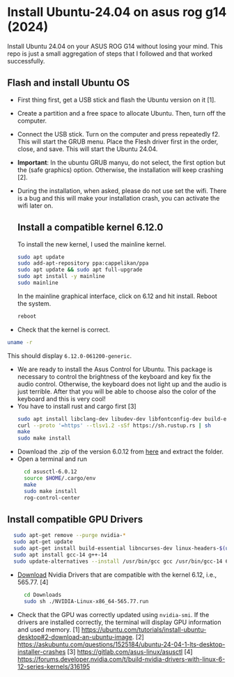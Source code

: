 # Install Ubuntu-24.04 on asus rog g14 (2024) 
Install Ubuntu 24.04 on your ASUS ROG G14 without losing your mind. 
This repo is just a small aggregation of steps that I followed and that worked successfully. 

## Flash and install Ubuntu OS
- First thing first, get a USB stick and flash the Ubuntu version on it [1].
- Create a partition and a free space to allocate Ubuntu. Then, turn off the computer. 
- Connect the USB stick. Turn on the computer and press repeatedly f2. This will start the GRUB menu. Place the Flesh driver first in the order, close, and save. This will start the Ubuntu 24.04.
- **Important**: In the ubuntu GRUB manyu, do not select, the first option but the (safe graphics) option. Otherwise, the installation will keep crashing [2].
- During the installation, when asked, please do not use set the wifi. There is a bug and this will make your installation crash, you can activate the wifi later on.

  ## Install a compatible kernel 6.12.0

  To install the new kernel, I used the mainline kernel.

  ```bash
  sudo apt update
  sudo add-apt-repository ppa:cappelikan/ppa
  sudo apt update && sudo apt full-upgrade
  sudo apt install -y mainline
  sudo mainline
  ```
  In the mainline graphical interface, click on 6.12 and hit install. Reboot the system. 

  ```bash
  reboot
  ```

- Check that the kernel is correct.
 ```bash
uname -r 
```
This should display ``` 6.12.0-061200-generic ```. 

- We are ready to install the Asus Control for Ubuntu. This package is necessary to control the brightness of the keyboard and key fix the audio control. Otherwise, the keyboard does not light up and the audio is just terrible. After that you will be able to choose also the color of the keyboard and this is very cool!
- You have to install rust and cargo first [3]
  ```bash
  sudo apt install libclang-dev libudev-dev libfontconfig-dev build-essential cmake libxkbcommon-dev
  curl --proto '=https' --tlsv1.2 -sSf https://sh.rustup.rs | sh
  make
  sudo make install
  ```
- Download the .zip of the version 6.0.12 from [here](https://gitlab.com/asus-linux/asusctl/-/releases) and extract the folder.
- Open a terminal and run
  ```bash
    cd asusctl-6.0.12
    source $HOME/.cargo/env
    make
    sudo make install
    rog-control-center
  ```
## Install compatible GPU Drivers
```bash
  sudo apt-get remove --purge nvidia-*
  sudo apt-get update
  sudo apt-get install build-essential libncurses-dev linux-headers-$(uname -r)
  sudo apt install gcc-14 g++-14
  sudo update-alternatives --install /usr/bin/gcc gcc /usr/bin/gcc-14 60 --slave /usr/bin/g++ g++ /usr/bin/g++-14
```

- [Download](https://us.download.nvidia.com/XFree86/Linux-x86_64/565.77/NVIDIA-Linux-x86_64-565.77.run
) Nvidia Drivers that are compatible with the kernel 6.12, i.e., 565.77. [4]

  ``` bash  sudo sh ./NVIDIA-Linux-x86_64-565.77.run
    cd Downloads
    sudo sh ./NVIDIA-Linux-x86_64-565.77.run
  ```

- Check that the GPU was correctly updated using ``` nvidia-smi ```. If the drivers are installed correctly, the terminal will display GPU information and used memory. 
[1] https://ubuntu.com/tutorials/install-ubuntu-desktop#2-download-an-ubuntu-image.
[2] https://askubuntu.com/questions/1525184/ubuntu-24-04-1-lts-desktop-installer-crashes
[3] https://gitlab.com/asus-linux/asusctl
[4] https://forums.developer.nvidia.com/t/build-nvidia-drivers-with-linux-6-12-series-kernels/316195

